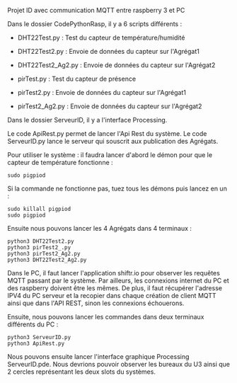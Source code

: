 Projet ID avec communication MQTT entre raspberry 3 et PC

Dans le dossier CodePythonRasp, il y a 6 scripts différents :

- DHT22Test.py : Test du capteur de température/humidité
- DHT22Test2.py : Envoie de données du capteur sur l'Agrégat1
- DHT22Test2_Ag2.py : Envoie de données du capteur sur l'Agrégat2

- pirTest.py : Test du capteur de présence
- pirTest2.py : Envoie de données du capteur sur l'Agrégat1
- pirTest2_Ag2.py : Envoie de données du capteur sur l'Agrégat2

Dans le dossier ServeurID, il y a l'interface Processing.

Le code ApiRest.py permet de lancer l'Api Rest du système.
Le code ServeurID.py lance le serveur qui souscrit aux publication des Agrégats.

Pour utiliser le système : il faudra lancer d'abord le démon pour que le capteur de température fonctionne : 

```
sudo pigpiod
```

Si la commande ne fonctionne pas, tuez tous les démons puis lancez en un :

```
sudo killall pigpiod
sudo pigpiod
```

Ensuite nous pouvons lancer les 4 Agrégats dans 4 terminaux :

```
python3 DHT22Test2.py
python3 pirTest2_.py
python3 pirTest2_Ag2.py
python3 DHT22Test2_Ag2.py
```

Dans le PC, il faut lancer l'application shiftr.io pour observer les requêtes MQTT passant par le système. Par ailleurs, les connexions internet du PC et des raspberry doivent être les mêmes. De plus, il faut récupérer l'adresse IPV4 du PC serveur et la recopier dans chaque création de client MQTT ainsi que dans l'API REST, sinon les connexions échouerons.

Ensuite, nous pouvons lancer les commandes dans deux terminaux différents du PC : 

```
python3 ServeurID.py
python3 ApiRest.py
```

Nous pouvons ensuite lancer l'interface graphique Processing ServeurID.pde.
Nous devrions pouvoir observer les bureaux du U3 ainsi que 2 cercles représentant les deux slots du systèmes.
